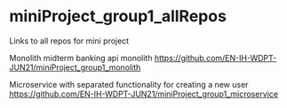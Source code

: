 # miniProject_group1_allRepos
Links to all repos for mini project

  Monolith midterm banking api monolith
  https://github.com/EN-IH-WDPT-JUN21/miniProject_group1_monolith

  Microservice with separated functionality for creating a new user
  https://github.com/EN-IH-WDPT-JUN21/miniProject_group1_microservice

